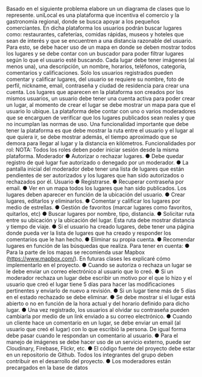 Basado en el siguiente problema elabore un un diagrama de clases que lo represente.
uniLocal es una plataforma que incentiva el comercio y la gastronomía regional, donde se busca apoyar a
los pequeños comerciantes. En dicha plataforma los usuarios podrán buscar lugares como: restaurantes,
cafeterías, comidas rápidas, museos y hoteles que sean de interés y que se encuentren a una distancia
razonable del usuario. Para esto, se debe hacer uso de un mapa en donde se deben mostrar todos los
lugares y se debe contar con un buscador para poder filtrar lugares según lo que el usuario esté buscando.
Cada lugar debe tener imágenes (al menos una), una descripción, un nombre, horarios, teléfonos, categoría,
comentarios y calificaciones. Solo los usuarios registrados pueden comentar y calificar lugares, del usuario
se requiere su nombre, foto de perfil, nickname, email, contraseña y ciudad de residencia para crear una
cuenta.
Los lugares que aparecen en la plataforma son creados por los mismos usuarios, un usuario debe tener una
cuenta activa para poder crear un lugar, al momento de crear el lugar se debe mostrar un mapa para que el
usuario lo ubique. La plataforma debe contar con uno o varios moderadores que se encarguen de verificar
que los lugares publicados sean reales y que no incumplan las normas de uso.
Una funcionalidad importante que debe tener la plataforma es que debe mostrar la ruta entre el usuario y el
lugar al que quiera ir, se debe mostrar además, el tiempo aproximado que se demora para llegar al lugar y la
distancia en kilómetros.
Funcionalidades por rol:
NOTA: Todos los roles deben poder iniciar sesión desde la misma plataforma.
Moderador
● Autorizar o rechazar lugares.
● Debe quedar registro de qué lugar fue autorizado o denegado por un moderador.
● La pantalla inicial del moderador debe tener una lista de lugares que están pendientes de ser
autorizados y los lugares que han sido autorizados o rechazados por él.
Usuario
● Registrarse.
● Recuperar contraseña por email.
● Ver en un mapa todos los lugares que han sido publicados. Los lugares deben aparecer en función
de la ubicación del usuario.
● Crear lugares, editarlos y eliminarlos.
● Comentar y calificar los lugares por medio de estrellas.
● Gestión de favoritos (marcar lugares como favoritos, quitarlos, etc)
● Buscar lugares por nombre, tipo, distancia.
● Solicitar ruta entre su ubicación y la ubicación del lugar. Esta ruta debe mostrar distancia y tiempo
de viaje.
● Si el usuario ha creado lugares, debe tener una página donde pueda ver la lista de lugares que ha
creado y responder los comentarios que le han hecho.
● Eliminar su propia cuenta.
● Recomendar lugares en función de las búsquedas que realiza.
Para tener en cuenta:
● Para la parte de los mapas se recomienda usar Mapbox (https://www.mapbox.com/). En futuras
clases les explicaré cómo implementarlo en el proyecto.
● Cuando se autoriza o rechaza un lugar se le debe enviar un correo electrónico al usuario que lo
creó.
● Si un moderador rechaza un lugar debe escribir un motivo por el que lo hizo y el usuario que creó el
lugar tiene 5 días para hacer las modificaciones pertinentes y enviarlo de nuevo a revisión.
● Si un lugar tiene más de 5 días en el estado rechazado se debe eliminar.
● Se debe mostrar si el lugar está abierto o no en función de la hora actual y del horario definido para
dicho lugar.
● Una vez registrado, los usuarios al olvidar su contraseña pueden cambiarla por medio de un link
enviado a su correo electrónico.
● Cuando un cliente hace un comentario en un lugar, se debe enviar un email (al usuario que creó el
lugar) con lo que escribió la persona. De igual forma debe pasar cuando le respondan un
comentario al usuario.
● Para el manejo de imágenes se debe hacer uso de un servicio externo, puede ser Cloudinary,
Firebase, Flickr, etc.
● El código fuente del proyecto debe estar en un repositorio de Github. Todos los integrantes del
grupo deben contribuir en el desarrollo del proyecto.
● Los moderadores están precargados en la base de datos
